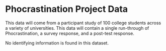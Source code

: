# Phocrastination Project Data

This data will come from a participant study of 100 college students across a variety of universities. This data will contain a single run-through of Phocrastination, a survey response, and a post-test response.

No identifying information is found in this dataset.
